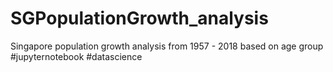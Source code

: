 # SGPopulationGrowth_analysis
Singapore population growth analysis from 1957 - 2018 based on age group
#jupyternotebook #datascience

